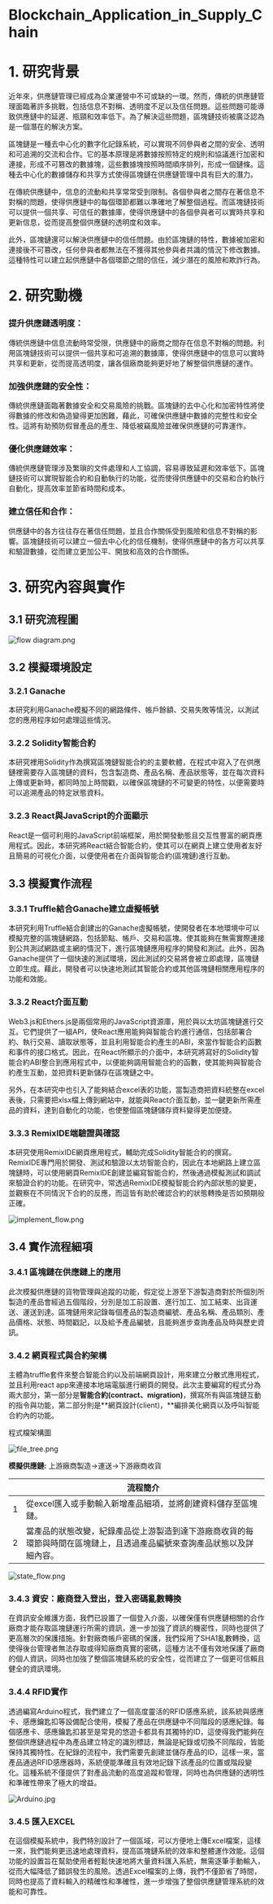# Blockchain_Application_in_Supply_Chain

# **1. 研究背景**

近年來，供應鏈管理已經成為企業運營中不可或缺的一環。然而，傳統的供應鏈管理面臨著許多挑戰，包括信息不對稱、透明度不足以及信任問題。這些問題可能導致供應鏈中的延遲、瓶頸和效率低下。為了解決這些問題，區塊鏈技術被廣泛認為是一個潛在的解決方案。

區塊鏈是一種去中心化的數字化記錄系統，可以實現不同參與者之間的安全、透明和可追溯的交流和合作。它的基本原理是將數據按照特定的規則和協議進行加密和連接，形成不可篡改的數據塊，這些數據塊按照時間順序排列，形成一個鏈條。這種去中心化的數據儲存和共享方式使得區塊鏈在供應鏈管理中具有巨大的潛力。

在傳統供應鏈中，信息的流動和共享常常受到限制。各個參與者之間存在著信息不對稱的問題，使得供應鏈中的每個環節都難以準確地了解整個過程。而區塊鏈技術可以提供一個共享、可信任的數據庫，使得供應鏈中的各個參與者可以實時共享和更新信息，從而提高整個供應鏈的透明度和效率。

此外，區塊鏈還可以解決供應鏈中的信任問題。由於區塊鏈的特性，數據被加密和連接後不可篡改，任何參與者都無法在不獲得其他參與者共識的情況下修改數據。這種特性可以建立起供應鏈中各個環節之間的信任，減少潛在的風險和欺詐行為。

# **2. 研究動機**

### 提升供應鏈透明度：

傳統供應鏈中信息流動時常受限，供應鏈中的廠商之間存在信息不對稱的問題。利用區塊鏈技術可以提供一個共享和可追溯的數據庫，使得供應鏈中的信息可以實時共享和更新，從而提高透明度，讓各個廠商能夠更好地了解整個供應鏈的運作。

### 加強供應鏈的安全性：

傳統供應鏈面臨著數據安全和交易風險的挑戰。區塊鏈的去中心化和加密特性將使得數據的修改和偽造變得更加困難，藉此，可確保供應鏈中數據的完整性和安全性。這將有助預防假冒產品的產生、降低被竊風險並確保供應鏈的可靠運作。

### 優化供應鏈效率：

傳統供應鏈管理涉及繁瑣的文件處理和人工協調，容易導致延遲和效率低下。區塊鏈技術可以實現智能合約和自動執行的功能，從而使得供應鏈中的交易和合約執行自動化，提高效率並節省時間和成本。

### 建立信任和合作：

供應鏈中的各方往往存在著信任問題，並且合作關係受到風險和信息不對稱的影響。區塊鏈技術可以建立一個去中心化的信任機制，使得供應鏈中的各方可以共享和驗證數據，從而建立更加公平、開放和高效的合作關係。

# **3. 研究內容與實作**

## **3.1 研究流程圖**

![flow diagram.png](README/flow_diagram.png)

## **3.2 模擬環境設定**

### **3.2.1 Ganache**

本研究利用Ganache模擬不同的網路條件、帳戶餘額、交易失敗等情況，以測試您的應用程序如何處理這些情況。

### **3.2.2 Solidity智能合約**

本研究裡用Solidity作為撰寫區塊鏈智能合約的主要軟體，在程式中寫入了在供應鏈裡需要存入區塊鏈的資料，包含製造商、產品名稱、產品狀態等，並在每次資料上傳或更新時，都同時加上時間戳，以確保區塊鏈的不可變更的特性，以便需要時可以追溯產品的特定狀態資料。

### **3.2.3 React與JavaScript的介面顯示**

React是一個可利用的JavaScript前端框架，用於開發動態且交互性豐富的網頁應用程式。因此，本研究將React結合智能合約，使其可以在網頁上建立使用者友好且簡易的可視化介面，以便使用者在介面與智能合約(區塊鏈)進行互動。

## **3.3 模擬實作流程**

### **3.3.1 Truffle結合Ganache建立虛擬帳號**

本研究利用Truffle結合創建出的Ganache虛擬帳號，使開發者在本地環境中可以模擬完整的區塊鏈網路，包括節點、帳戶、交易和區塊。使其能夠在無需實際連接到公共測試網路或主網的情況下，進行區塊鏈應用程序的開發和測試。此外，因為Ganache提供了一個快速的測試環境，因此測試的交易將會被立即處理，區塊鏈立即生成。藉此，開發者可以快速地測試其智能合約或其他區塊鏈相關應用程序的功能和效能。

### **3.3.2 React介面互動**

Web3.js和Ethers.js是兩個常用的JavaScript資源庫，用於與以太坊區塊鏈進行交互。它們提供了一組API，使React應用能夠與智能合約進行通信，包括部署合約、執行交易、讀取狀態等，並且利用智能合約產生的ABI，來當作智能合約函數和事件的接口格式。因此，在React所顯示的介面中，本研究將寫好的Solidity智能合約ABI整合到應用程式中，以便能夠調用智能合約的函數，使其能夠與智能合約產生互動，並把資料更新儲存在區塊鏈之中。

另外，在本研究中也引入了能夠結合excel表的功能，當製造商把資料統整在excel表後，只需要把xlsx檔上傳到網站中，就能與React介面互動，並一鍵更新所需產品的資料，達到自動化的功能，也使整個區塊鏈儲存資料變得更加便捷。

### **3.3.3 RemixIDE端驗證與確認**

本研究使用RemixIDE網頁應用程式，輔助完成Solidity智能合約的撰寫。RemixIDE專門用於開發、測試和驗證以太坊智能合約，因此在本地網路上建立區塊鏈時，可以使用網頁RemixIDE創建並編寫智能合約，然後通過模擬測試和調試來驗證合約的功能。在研究中，常透過RemixIDE模擬智能合約內部狀態的變更，並觀察在不同情況下合約的反應，而這皆有助於確認合約的狀態轉換是否如預期般正確。

![implement_flow.png](README/implement_flow.png)

## **3.4 實作流程細項**

### **3.4.1 區塊鏈在供應鏈上的應用**

此次模擬供應鏈的貨物管理與追蹤的功能，假定從上游至下游製造商對於所個別所製造的產品會經過五個階段，分別是加工前設置、進行加工、加工結束、出貨運送、運送到達。區塊鏈用來記錄每個產品的製造商編號、產品名稱、產品類別、產品價格、狀態、時間戳記，以及給予產品編號，且能夠進步查詢產品及時與歷史資訊。

### **3.4.2 網頁程式與合約架構**

主體為truffle套件來整合智能合約以及前端網頁設計，用來建立分散式應用程式，並且利用react app來連接本地端電腦進行網頁的開發。此次主要編寫的程式分為兩大部分，第一部分是**智能合約(contract、migration)**，撰寫所有與區塊鏈互動的指令與功能，第二部分則是**網頁設計(client)，**編排美化網頁以及呼叫智能合約內的功能。

程式檔架構圖

![file_tree.png](README/file_tree.png)

**模擬供應鏈:** 上游廠商製造->運送->下游廠商收貨

|  | 流程簡介 |
| --- | --- |
| 1 | 從excel匯入或手動輸入新增產品細項，並將創建資料儲存至區塊鏈。 |
| 2 | 當產品的狀態改變，紀錄產品從上游製造到達下游廠商收貨的每環節與時間在區塊鏈上，且透過產品編號來查詢產品狀態以及詳細內容。 |

![state_flow.png](README/state_flow.png)

### **3.4.3 資安：廠商登入登出，登入密碼亂數轉換**

在資訊安全維護方面，我們已設置了一個登入介面，以確保僅有供應鏈相關的合作廠商才能存取區塊鏈運行所需的資訊，進一步加強了資訊的機密性，同時也提供了更高層次的保護措施。針對廠商帳戶密碼的保護，我們採用了SHA1亂數轉換，這使得後台管理者無法存取或得知廠商真實的密碼，這種方法不僅有效地保護了廠商的個人資訊，同時也加強了整個區塊鏈系統的安全性，從而建立了一個更可信賴且健全的資訊環境。

### **3.4.4 RFID實作**

透過編寫Arduino程式，我們建立了一個高度靈活的RFID感應系統，該系統與感應卡、感應鑰匙扣等設備配合使用，模擬了產品在供應鏈中不同階段的感應紀錄。每個感應卡、感應鑰匙扣甚至是常見的悠遊卡都具有其獨特的ID，這使得我們能夠在整個供應鏈過程中為產品建立特定的識別標誌，無論是紀錄或切換不同階段，皆能保持其獨特性。在紀錄的流程中，我們需要先創建並儲存產品的ID，這樣一來，當產品通過RFID感應器時，系統便能準確且有效地記錄下該產品的位置或階段變化。這種系統不僅提供了對產品流動的高度追蹤和管理，同時也為供應鏈的透明性和準確性帶來了極大的增益。

![Arduino.jpg](README/Arduino.jpg)

### **3.4.5 匯入EXCEL**

在這個模擬系統中，我們特別設計了一個區域，可以方便地上傳Excel檔案，這樣一來，我們能夠更迅速地處理資料，提高區塊鏈系統的效率和整體運作效能。這個功能的設置旨在幫助使用者輕鬆快速地將大量資料匯入系統，無需逐筆手動輸入，從而大幅降低了錯誤發生的風險。透過Excel檔案的上傳，我們不僅節省了時間，同時也提高了資料輸入的精確性和準確性，進一步增強了整個供應鏈管理系統的效能和可靠性。